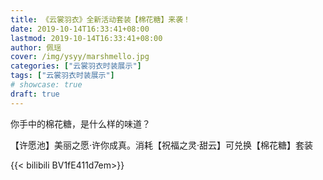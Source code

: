 ```yaml
---
title: 《云裳羽衣》全新活动套装【棉花糖】来袭！
date: 2019-10-14T16:33:41+08:00
lastmod: 2019-10-14T16:33:41+08:00
author: 佩瑶
cover: /img/ysyy/marshmello.jpg
categories: ["云裳羽衣时装展示"]
tags: ["云裳羽衣时装展示"]
# showcase: true
draft: true
---
```

你手中的棉花糖，是什么样的味道？

<!--more-->

【许愿池】美丽之愿·许你成真。消耗【祝福之灵·甜云】可兑换【棉花糖】套装

{{< bilibili BV1fE411d7em>}}